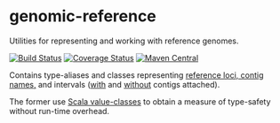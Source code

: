 # genomic-reference
Utilities for representing and working with reference genomes.

[![Build Status](https://travis-ci.org/hammerlab/genomic-reference.svg?branch=master)](https://travis-ci.org/hammerlab/genomic-reference)
[![Coverage Status](https://coveralls.io/repos/github/hammerlab/genomic-reference/badge.svg?branch=master)](https://coveralls.io/github/hammerlab/genomic-reference?branch=master)
[![Maven Central](https://img.shields.io/maven-central/v/org.hammerlab.genomics/reference_2.11.svg?maxAge=600)](http://search.maven.org/#search%7Cga%7C1%7Creference)

Contains type-aliases and classes representing [reference loci, contig names,](src/main/scala/org/hammerlab/genomics/reference/package.scala) and intervals ([with](src/main/scala/org/hammerlab/genomics/reference/Region.scala) and [without](src/main/scala/org/hammerlab/genomics/reference/Interval.scala) contigs attached).

The former use [Scala value-classes](http://docs.scala-lang.org/overviews/core/value-classes.html) to obtain a measure of type-safety without run-time overhead.
